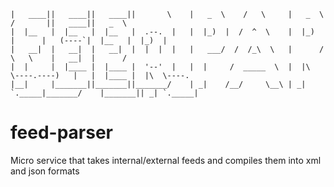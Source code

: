 ``` _______  _______  _______  _______     .______      ___      .______          _______. _______ .______      
|   ____||   ____||   ____||       \    |   _  \    /   \     |   _  \        /       ||   ____||   _  \     
|  |__   |  |__   |  |__   |  .--.  |   |  |_)  |  /  ^  \    |  |_)  |      |   (----`|  |__   |  |_)  |    
|   __|  |   __|  |   __|  |  |  |  |   |   ___/  /  /_\  \   |      /        \   \    |   __|  |      /     
|  |     |  |____ |  |____ |  '--'  |   |  |     /  _____  \  |  |\  \----.----)   |   |  |____ |  |\  \----.
|__|     |_______||_______||_______/    | _|    /__/     \__\ | _| `._____|_______/    |_______|| _| `._____|
```
# feed-parser
Micro service that takes internal/external feeds and compiles them into xml and json formats
